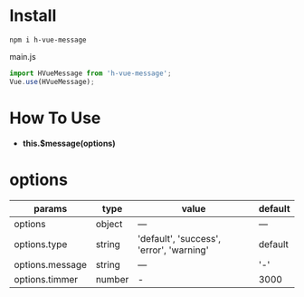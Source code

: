 # Install

`npm i h-vue-message`

main.js
```js
import HVueMessage from 'h-vue-message';
Vue.use(HVueMessage);
```

# How To Use
+ **this.$message(options)** 

# options

| params    | type      | value       | default   |
|---------- |-------- |---------- |-------------  |
| options   | object | —  |    —   |
| options.type  | string | 'default', 'success', 'error', 'warning'  |   default   |
| options.message  | string | —  |    '-'   |
| options.timmer   |  number | -  |   3000   |

